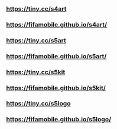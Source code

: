 ### https://tiny.cc/s4art
### https://fifamobile.github.io/s4art/

### https://tiny.cc/s5art
### https://fifamobile.github.io/s5art/

### https://tiny.cc/s5kit
### https://fifamobile.github.io/s5kit/

### https://tiny.cc/s5logo
### https://fifamobile.github.io/s5logo/

